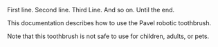 
First line. Second line. Third Line. And so on. Until the end. 

This documentation describes how to use the Pavel robotic
toothbrush.

Note that this toothbrush is not safe to use for children,
adults, or pets.